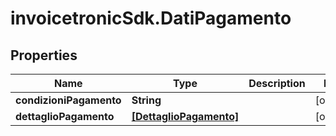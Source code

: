 # invoicetronicSdk.DatiPagamento

## Properties

Name | Type | Description | Notes
------------ | ------------- | ------------- | -------------
**condizioniPagamento** | **String** |  | [optional] 
**dettaglioPagamento** | [**[DettaglioPagamento]**](DettaglioPagamento.md) |  | [optional] 


